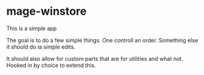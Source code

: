mage-winstore
=============
This is a simple app

The goal is to do a few simple things.  One controll an order.
Something else it should do ia simple edits.


It should also allow for custom parts that are for utilities and what not.  Hooked in by choice to extend this.
